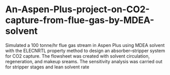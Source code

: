 # An-Aspen-Plus-project-on-CO2-capture-from-flue-gas-by-MDEA-solvent
Simulated a 100 tonne/hr flue gas stream in Aspen Plus using MDEA solvent with the ELECNRTL property method to design an absorber–stripper system for CO2 capture. The flowsheet was created with solvent circulation, regeneration, and makeup sreams. The sensitivity analysis was carried out for stripper stages and lean solvent rate 
